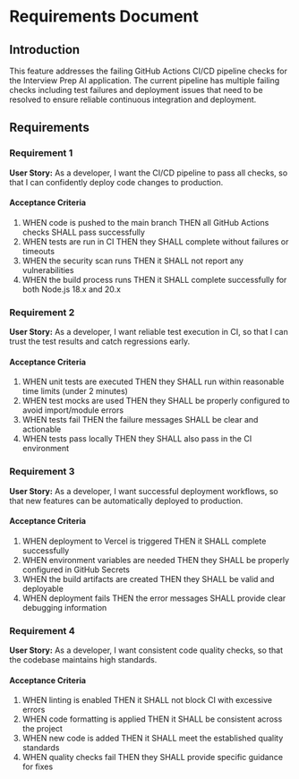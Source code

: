 # Requirements Document

## Introduction

This feature addresses the failing GitHub Actions CI/CD pipeline checks for the Interview Prep AI application. The current pipeline has multiple failing checks including test failures and deployment issues that need to be resolved to ensure reliable continuous integration and deployment.

## Requirements

### Requirement 1

**User Story:** As a developer, I want the CI/CD pipeline to pass all checks, so that I can confidently deploy code changes to production.

#### Acceptance Criteria

1. WHEN code is pushed to the main branch THEN all GitHub Actions checks SHALL pass successfully
2. WHEN tests are run in CI THEN they SHALL complete without failures or timeouts
3. WHEN the security scan runs THEN it SHALL not report any vulnerabilities
4. WHEN the build process runs THEN it SHALL complete successfully for both Node.js 18.x and 20.x

### Requirement 2

**User Story:** As a developer, I want reliable test execution in CI, so that I can trust the test results and catch regressions early.

#### Acceptance Criteria

1. WHEN unit tests are executed THEN they SHALL run within reasonable time limits (under 2 minutes)
2. WHEN test mocks are used THEN they SHALL be properly configured to avoid import/module errors
3. WHEN tests fail THEN the failure messages SHALL be clear and actionable
4. WHEN tests pass locally THEN they SHALL also pass in the CI environment

### Requirement 3

**User Story:** As a developer, I want successful deployment workflows, so that new features can be automatically deployed to production.

#### Acceptance Criteria

1. WHEN deployment to Vercel is triggered THEN it SHALL complete successfully
2. WHEN environment variables are needed THEN they SHALL be properly configured in GitHub Secrets
3. WHEN the build artifacts are created THEN they SHALL be valid and deployable
4. WHEN deployment fails THEN the error messages SHALL provide clear debugging information

### Requirement 4

**User Story:** As a developer, I want consistent code quality checks, so that the codebase maintains high standards.

#### Acceptance Criteria

1. WHEN linting is enabled THEN it SHALL not block CI with excessive errors
2. WHEN code formatting is applied THEN it SHALL be consistent across the project
3. WHEN new code is added THEN it SHALL meet the established quality standards
4. WHEN quality checks fail THEN they SHALL provide specific guidance for fixes